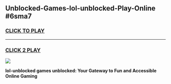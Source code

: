 
## Unblocked-Games-lol-unblocked-Play-Online #6sma7
<h3>
<a href="https://news.freeplayer.one?title=lol-unblocked&ref=3">CLICK TO PLAY</a></h3>
<hr>

<h3>
<a href="https://news.freeplayer.one?title=lol-unblocked&ref=3">CLICK 2 PLAY</a>
  
</h3>

<a href="https://news.freeplayer.one?title=lol-unblocked&ref=3"><img src="https://clearcache.store/games.png"></a>


**lol-unblocked games unblocked: Your Gateway to Fun and Accessible Online Gaming**
